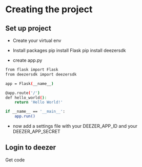 # Creating the project 
## Set up project
- Create your virtual env
- Install packages
    pip install Flask
    pip install deezersdk
    
- create app.py
```bash
from flask import Flask
from deezersdk import deezersdk

app = Flask(__name__)

@app.route('/')
def hello_world():
    return 'Hello World!'

if __name__ == '__main__':
    app.run()
```

- now add a settings file with your DEEZER_APP_ID and your DEEZER_APP_SECRET

## Login to deezer

Get code
 